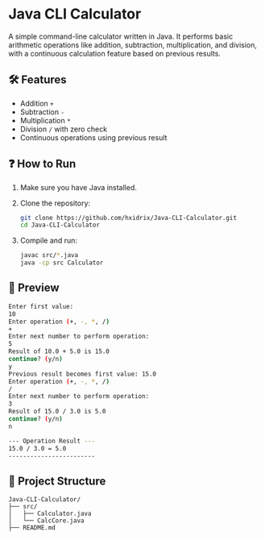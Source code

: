 # Java CLI Calculator

A simple command-line calculator written in Java. It performs basic arithmetic operations like addition, subtraction, multiplication, and division, with a continuous calculation feature based on previous results.

## 🛠 Features

- Addition `+`
- Subtraction `-`
- Multiplication `*`
- Division `/` with zero check
- Continuous operations using previous result

## ❓ How to Run

1. Make sure you have Java installed.
2. Clone the repository:
   
   ```bash
   git clone https://github.com/hxidrix/Java-CLI-Calculator.git
   cd Java-CLI-Calculator
   ```
   
4. Compile and run:

   ```bash
   javac src/*.java
   java -cp src Calculator
   ```

## 📸 Preview

   ```bash
  Enter first value: 
  10
  Enter operation (+, -, *, /)
  +
  Enter next number to perform operation: 
  5
  Result of 10.0 + 5.0 is 15.0
  continue? (y/n)
  y
  Previous result becomes first value: 15.0
  Enter operation (+, -, *, /)
  /
  Enter next number to perform operation: 
  3
  Result of 15.0 / 3.0 is 5.0
  continue? (y/n)
  n
  
  --- Operation Result ---
  15.0 / 3.0 = 5.0
  ------------------------
  ```

## 📁 Project Structure

```
Java-CLI-Calculator/
├── src/
│   ├── Calculator.java
│   └── CalcCore.java
├── README.md
```